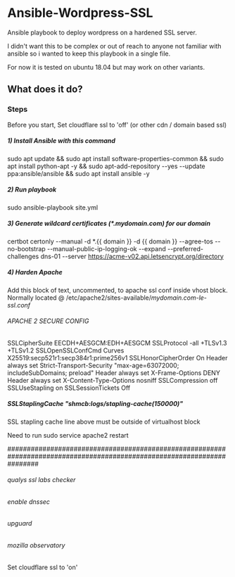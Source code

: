 # Ansible-Wordpress-SSL
Ansible playbook to deploy wordpress on a hardened SSL server.

I didn't want this to be complex or out of reach to anyone not familiar with ansible so i wanted to keep this playbook in a single file.

For now it is tested on ubuntu 18.04 but may work on other variants.

## What does it do?

### Steps

Before you start, Set cloudflare ssl to 'off' (or other cdn / domain based ssl)

##### 1) Install Ansible with this command
sudo apt update && sudo apt install software-properties-common && sudo apt install python-apt -y && sudo apt-add-repository --yes --update ppa:ansible/ansible && sudo apt install ansible -y

##### 2) Run playbook
sudo ansible-playbook site.yml

##### 3) Generate wildcard certificates (*.mydomain.com) for our domain 
certbot certonly --manual -d *.{{ domain }} -d {{ domain }} --agree-tos --no-bootstrap --manual-public-ip-logging-ok --expand --preferred-challenges dns-01 --server https://acme-v02.api.letsencrypt.org/directory

##### 4) Harden Apache
Add this block of text, uncommented, to apache ssl conf inside vhost block. Normally located @ /etc/apache2/sites-available/*mydomain.com-le-ssl.conf*

######     APACHE 2 SECURE CONFIG                                                                                     

SSLCipherSuite EECDH+AESGCM:EDH+AESGCM
SSLProtocol -all +TLSv1.3 +TLSv1.2
SSLOpenSSLConfCmd Curves X25519:secp521r1:secp384r1:prime256v1
SSLHonorCipherOrder On
Header always set Strict-Transport-Security "max-age=63072000; includeSubDomains; preload"
Header always set X-Frame-Options DENY
Header always set X-Content-Type-Options nosniff
SSLCompression off
SSLUseStapling on
SSLSessionTickets Off


#####     SSLStaplingCache "shmcb:logs/stapling-cache(150000)"

SSL stapling cache line above must be outside of virtualhost block

Need to run sudo service apache2 restart 

########################################################################################################################
###### qualys ssl labs checker
###### enable dnssec
###### upguard
###### mozilla observatory

Set cloudflare ssl to 'on'
